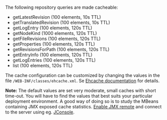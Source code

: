 The following repository queries are made cacheable:

  * getLatestRevision (100 elements, 10s TTL)
  * getTranslatedRevision (100 elements, 10s TTL)
  * getLogEntry (100 elements, 120s TTL)
  * getNodeKind (1000 elements, 120s TTL)
  * getFileRevisions (100 elements, 120s TTL)
  * getProperties (100 elements, 120s TTL)
  * getRevisionsForPath (100 elements, 120s TTL)
  * getEntryInfo (100 elements, 120s TTL)
  * getLogEntries (100 elements, 120s TTL)
  * list (100 elements, 120s TTL)

The cache configuration can be customized by changing the values in the file `/WEB-INF/classes/ehcache.xml`. Se [Ehcache documentation](http://www.ehcache.org/documentation) for details.

**Note:** The default values are set very moderate, small caches with short time-out.
You will have to find the values that best suits your particular deployment environment.
A good way of doing so is to study the MBeans containing JMX exposed cache statistics. [Enable JMX remote](http://tomcat.apache.org/tomcat-6.0-doc/monitoring.html) and connect to the server using eg. [JConsole](http://download.oracle.com/javase/6/docs/technotes/guides/management/jconsole.html).